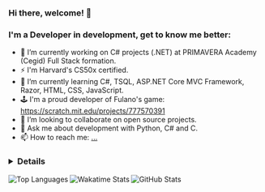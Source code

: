 ### Hi there, welcome! 👋
### I'm a Developer in development, get to know me better:

- 🔭 I’m currently working on C# projects (.NET) at PRIMAVERA Academy (Cegid) Full Stack formation. 
- ⚡ I'm Harvard's CS50x certified.
- 🌱 I’m currently learning C#, TSQL, ASP.NET Core MVC Framework, Razor, HTML, CSS, JavaScript.
- 🕹️ I'm a proud developer of Fulano's game: https://scratch.mit.edu/projects/777570391
- 👯 I’m looking to collaborate on open source projects.
- 💬 Ask me about development with Python, C# and C.
- 📫 How to reach me: [...](https://www.linkedin.com/in/claudiasouza1812)


### <details>

<img align="left" alt="Top Languages" src="https://github-readme-stat-git-74e140-claudia-simone-de-souzas-projects.vercel.app/api/top-langs/?username=ClaudiaSouza1812&show_icons=true&layout=compact&langs_count=20&hide_border=true&custom_title=%E2%9A%A1%20Top%20Languages%20Since%20Jun%202023&card_width=490px" />


<img align="left" alt="Wakatime Stats" src="https://github-readme-stats-claudia-simone-de-souzas-projects.vercel.app/api/wakatime?username=ClaudiaSouza1812&layout=compact&custom_title=%E2%9A%A1%20WakaTime%20Stats%20Since%20May%202023&card_width=490px&hide_border=true&display_format=percent" /> 


<img align="left" alt="GitHub Stats" src="https://github-readme-stat-git-74e140-claudia-simone-de-souzas-projects.vercel.app/api?username=ClaudiaSouza1812&show_icons=true&hide_border=true&hide=stars,issues,prs&show=prs_merged_percentage&custom_title=%E2%9A%A1%20GitHub%20Stats%20Since%20Jan%202024&include_all_commits=true&card_width=490px" />


<!--
![Readme Card](https://github-readme-stats-claudia-simone-de-souzas-projects.vercel.app/api/pin/?username=ClaudiaSouza1812)

![Gist Card](https://github-readme-stats-claudia-simone-de-souzas-projects.vercel.app/api/gist?id=bbfce31e0217a3689c8d961a356cb10d)

[![Harlok's WakaTime stats since May 2023](https://github-readme-stats-claudia-simone-de-souzas-projects.vercel.app/api/wakatime?username=ClaudiaSouza1812&layout=compact) 
-->

</details>


